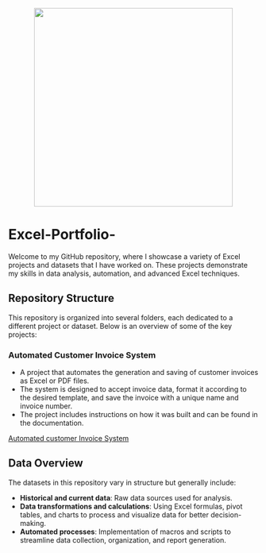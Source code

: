  <p align="center">
  <img width="400" height="400" src="https://github.com/user-attachments/assets/56af937b-5feb-4237-9169-b1faa7deaac3">
</p>

# Excel-Portfolio-

Welcome to my GitHub repository, where I showcase a variety of Excel projects and datasets that I have worked on. These projects demonstrate my skills in data analysis, automation, and advanced Excel techniques.

## Repository Structure

This repository is organized into several folders, each dedicated to a different project or dataset. Below is an overview of some of the key projects:

### **Automated Customer Invoice System**
- A project that automates the generation and saving of customer invoices as Excel or PDF files.
- The system is designed to accept invoice data, format it according to the desired template, and save the invoice with a unique name and invoice number.
- The project includes instructions on how it was built and can be found in the documentation.

[Automated customer Invoice System](https://github.com/ivanmu-1/Excel-Portfolio-/blob/main/Automated%20Customer%20Invoice%20System/README.md)

## **Data Overview**

The datasets in this repository vary in structure but generally include:

- **Historical and current data**: Raw data sources used for analysis.
- **Data transformations and calculations**: Using Excel formulas, pivot tables, and charts to process and visualize data for better decision-making.
- **Automated processes**: Implementation of macros and scripts to streamline data collection, organization, and report generation.

